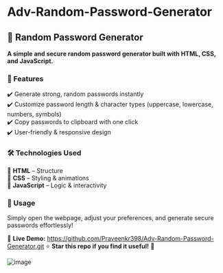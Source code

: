 # Adv-Random-Password-Generator

## 🔑 Random Password Generator  
**A simple and secure random password generator built with HTML, CSS, and JavaScript.**  

### 🚀 Features  
✔️ Generate strong, random passwords instantly  
✔️ Customize password length & character types (uppercase, lowercase, numbers, symbols)  
✔️ Copy passwords to clipboard with one click  
✔️ User-friendly & responsive design  

### 🛠️ Technologies Used  
🔹 **HTML** – Structure  
🔹 **CSS** – Styling & animations  
🔹 **JavaScript** – Logic & interactivity  

### 🎯 Usage  
Simply open the webpage, adjust your preferences, and generate secure passwords effortlessly!  

🔗 **Live Demo:** https://github.com/Praveenkr398/Adv-Random-Password-Generator.git
⭐ **Star this repo if you find it useful!** 🚀

![image](https://github.com/user-attachments/assets/98d01a75-9ac1-4a53-88fe-19356511b40c)

